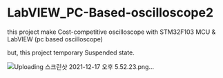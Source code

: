 # LabVIEW_PC-Based-oscilloscope2

this project make Cost-competitive oscilloscope with STM32F103 MCU & LabVIEW
(pc based oscilloscope)

but, this project temporary Suspended state.

![Uploading 스크린샷 2021-12-17 오후 5.52.23.png…]()
